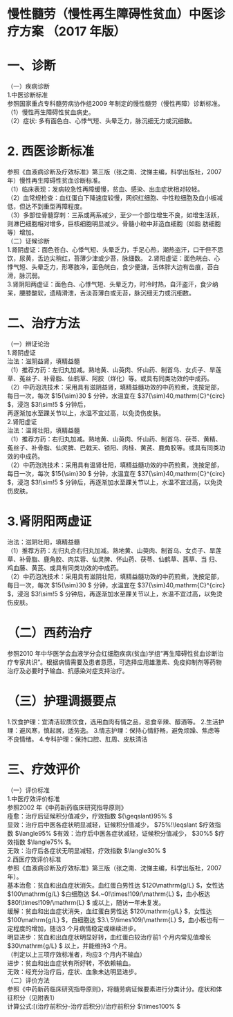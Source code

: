# 慢性髓劳（慢性再生障碍性贫血）中医诊疗方案 （2017 年版）  
# 一、诊断  
（一）疾病诊断  
1.中医诊断标准  
参照国家重点专科髓劳病协作组2009 年制定的慢性髓劳（慢性再障）诊断标准。  
（1）慢性再生障碍性贫血病史。  
（2）症状: 多有面色白、心悸气短、头晕乏力，脉沉细无力或沉细数。  
# 2. 西医诊断标准  
参照《血液病诊断及疗效标准》第三版（张之南、沈悌主编，科学出版社，2007 年）慢性再生障碍性贫血诊断标准。  
（1）临床表现：发病较急性再障缓慢，贫血、感染、出血症状相对较轻。  
（2）血常规检查：血红蛋白下降速度较慢，网织红细胞、中性粒细胞及血小板减低，但达不到重型再障程度。  
（3）多部位骨髓穿刺：三系或两系减少，至少一个部位增生不良，如增生活跃，则淋巴细胞相对增多，巨核细胞明显减少。骨髓小粒中非造血细胞（如脂 肪细胞等）增加。  
（二）证候诊断  
1.肾阴虚证：面色苍白、心悸气短、头晕乏力，手足心热，潮热盗汗，口干但不思饮，尿黄，舌边尖稍红，苔薄少津或少苔，脉细数。 2.肾阳虚证：面色㿠白、心悸气短、头晕乏力，形寒肢冷，面色㿠白，食少便溏，舌体胖大边有齿痕，苔白滑，脉沉弱。  
3.肾阴阳两虚证：面色白、心悸气短、头晕乏力，时冷时热，自汗盗汗，食少纳呆，腰膝酸软，遗精滑泄，舌淡苔薄白或无苔，脉沉细无力或沉细数。  
# 二、治疗方法  
（一）辨证论治  
1.肾阴虚证  
治法：滋阴益肾，填精益髓  
（1）推荐方药：左归丸加减。熟地黄、山萸肉、怀山药、制首乌、女贞子、旱莲草、菟丝子、补骨脂、仙鹤草、阿胶（烊化）等。或具有同类功效的中成药。  
（2）中药泡洗技术：采用具有滋阴益肾，填精益髓功效的中药煎煮，洗按足部，每日一次，每次 $15{\sim}30 $ 分钟，水温宜在 $37{\sim}40\,mathrm{C}^{circ} $，浸泡 $3\!\sim\!5 $ 分钟后，  
再逐渐加水至踝关节以上，水温不宜过高，以免烫伤皮肤。  
2.肾阳虚证  
治法：温肾壮阳，填精益髓  
（1）推荐方药：右归丸加减。熟地黄、山萸肉、怀山药、制首乌、茯苓、黄精、菟丝子、补骨脂、仙灵脾、巴戟天、锁阳、肉桂、黄芪、鹿角胶等。或具有同类功效的中成药。  
（2）中药泡洗技术：采用具有温肾壮阳，填精益髓功效的中药煎煮，洗按足部，每日一次，每次 $15{\sim}30 $ 分钟，水温宜在 $37{\sim}40\,mathrm{C}^{circ} $，浸泡 $3\!\sim\!5 $ 分钟后，再逐渐加水至踝关节以上，水温不宜过高，以免烫伤皮肤。  
# 3.肾阴阳两虚证  
治法：滋阴壮阳，填精益髓  
（1）推荐方药：左归丸合右归丸加减。熟地黄、山萸肉、制首乌、女贞子、旱莲草、补骨脂、鹿角胶、肉苁蓉、仙灵脾、怀山药、茯苓、仙鹤草、茜草、当 归、鸡血藤、黄芪、或具有同类功效的中成药。  
（2）中药泡洗技术：采用具有滋阴壮阳，填精益髓功效的中药煎煮，洗按足部，每日一次，每次 $15{\sim}30 $ 分钟，水温宜在 $37{\sim}40\,mathrm{C}^{circ} $，浸泡 $3\!\sim\!5 $ 分钟后，再逐渐加水至踝关节以上，水温不宜过高，以免烫伤皮肤。  
# （二）西药治疗  
参照2010 年中华医学会血液学分会红细胞疾病(贫血)学组“再生障碍性贫血诊断治疗专家共识”。根据病情需要及患者意愿，可选择应用雄激素、免疫抑制剂等药物治疗及必要时予输血、抗感染对症支持治疗。  
# （三）护理调摄要点  
1.饮食护理：宜清洁软质饮食，选用血肉有情之品，忌食辛辣、醇酒等。 2.生活护理：避风寒，慎起居，适劳逸。 3.情志护理：保持心情舒畅，避免烦躁、焦虑等不良情绪。 4.专科护理：保持口腔、肛周、皮肤清洁  
# 三、疗效评价  
（一）评价标准  
1.中医疗效评价标准  
参照2002 年《中药新药临床研究指导原则》  
痊愈：治疗后证候积分值减少，疗效指数 ${\geqslant}95\% $  
显效：治疗后中医各症状明显减轻，证候积分值减少， $75\%\!\leqslant $疗效指数 $\langle95\% $有效：治疗后中医各症状减轻，证候积分值减少， $30\%5 $疗效指数 $\langle75\% $。  
无效：治疗后各症状无明显减轻，疗效指数 $\langle30\% $  
2.西医疗效评价标准  
参照《血液病诊断及疗效标准》第三版（张之南、沈悌主编，科学出版社，2007 年）。  
基本治愈：贫血和出血症状消失。血红蛋白男性达 $120\mathrm{g/L} $，女性达 $100\mathrm{g/L} $白细胞达 $4.~0\!\times\!109/\mathrm{L} $，血小板达 $80\!\times\!109/\mathrm{L} $ 或以上，随访一年未复发。  
缓解：贫血和出血症状消失，血红蛋白男性达 $120\mathrm{g/L} $，女性达 $100\mathrm{g/L} $，白细胞达 $3.\ 5\times109/\mathrm{L} $，血小板也有一定程度的增加，随访3 个月病情稳定或继续进步。  
明显进步：贫血和出血症状明显好转，血红蛋白较治疗前1 个月内常见值增长 $30\mathrm{g/L} $ 以上，并能维持3 个月。  
（判定以上三项疗效标准者，均应3 个月内不输血）  
进步：贫血和出血症状有所好转，不依赖输血。  
无效：经充分治疗后，症状、血象未达明显进步。  
（二）评价方法  
参照《中药新药临床研究指导原则》，将髓劳病证候要素进行分类计分。症状和体征积分（见附表1）  
计算公式:[(治疗前积分-治疗后积分)/治疗前积分 $\times100\% $  